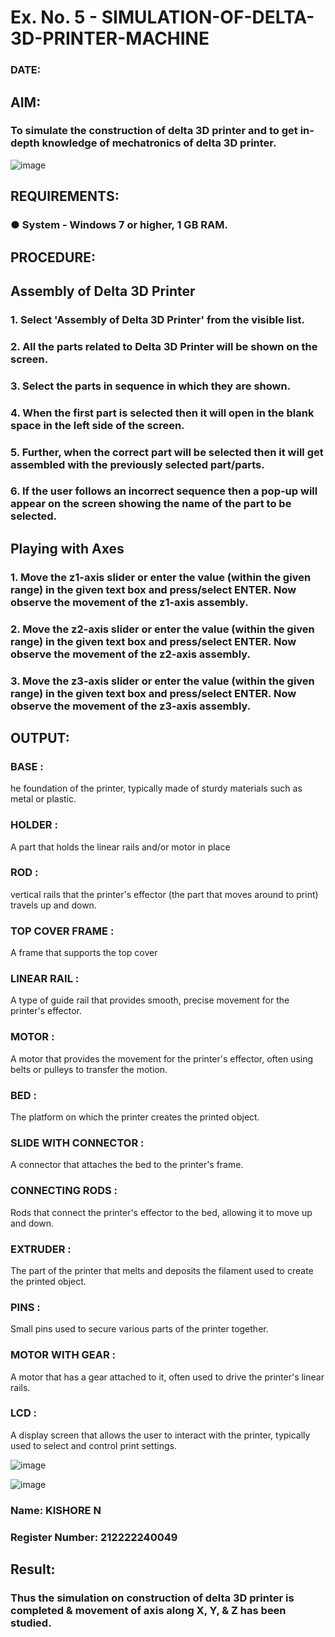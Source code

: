 # Ex. No. 5 - SIMULATION-OF-DELTA-3D-PRINTER-MACHINE

### DATE: 
## AIM:
### To simulate the construction of delta 3D printer and to get in-depth knowledge of mechatronics of delta 3D printer.

![image](https://github.com/Sellakumar1987/Ex.-No.-5---SIMULATION-OF-DELTA-3D-PRINTER-MACHINE/assets/113594316/c784471e-098f-456d-9c1b-e9f0ce56cc9b)

## REQUIREMENTS:
### ●	System - Windows 7 or higher, 1 GB RAM.

## PROCEDURE:

## Assembly of Delta 3D Printer
### 1.	Select 'Assembly of Delta 3D Printer' from the visible list.
### 2.	All the parts related to Delta 3D Printer will be shown on the screen.
### 3.	Select the parts in sequence in which they are shown.
### 4.	When the first part is selected then it will open in the blank space in the left side of the screen.
### 5.	Further, when the correct part will be selected then it will get assembled with the previously selected part/parts.
### 6.	If the user follows an incorrect sequence then a pop-up will appear on the screen showing the name of the part to be selected.

## Playing with Axes
### 1.	Move the z1-axis slider or enter the value (within the given range) in the given text box and press/select ENTER. Now observe the movement of the z1-axis assembly.
### 2.	Move the z2-axis slider or enter the value (within the given range) in the given text box and press/select ENTER. Now observe the movement of the z2-axis assembly.
### 3.	Move the z3-axis slider or enter the value (within the given range) in the given text box and press/select ENTER. Now observe the movement of the z3-axis assembly.

## OUTPUT:

### BASE :
he foundation of the printer, typically made of sturdy materials such as metal or plastic.

### HOLDER :
A part that holds the linear rails and/or motor in place

### ROD :
vertical rails that the printer's effector (the part that moves around to print) travels up and down.

### TOP COVER FRAME :
A frame that supports the top cover

### LINEAR RAIL :
A type of guide rail that provides smooth, precise movement for the printer's effector.

### MOTOR :
A motor that provides the movement for the printer's effector, often using belts or pulleys to transfer the motion.

### BED :
The platform on which the printer creates the printed object.

### SLIDE WITH CONNECTOR :
A connector that attaches the bed to the printer's frame.

### CONNECTING RODS :
Rods that connect the printer's effector to the bed, allowing it to move up and down.

### EXTRUDER :
The part of the printer that melts and deposits the filament used to create the printed object.

### PINS :
Small pins used to secure various parts of the printer together.

### MOTOR WITH GEAR :
A motor that has a gear attached to it, often used to drive the printer's linear rails.

### LCD :
A display screen that allows the user to interact with the printer, typically used to select and control print settings.

![image](https://github.com/Sellakumar1987/Ex.-No.-5---SIMULATION-OF-DELTA-3D-PRINTER-MACHINE/assets/113594316/10304caa-3e0f-4c4a-bd73-3cadb477a64b)

![image](https://github.com/Sellakumar1987/Ex.-No.-5---SIMULATION-OF-DELTA-3D-PRINTER-MACHINE/assets/113594316/1f3e6b6d-0724-41dc-b7d2-15516060d066)

### Name: KISHORE N
### Register Number: 212222240049

## Result: 
### Thus the simulation on construction of delta 3D printer is completed & movement of axis along X, Y, & Z has been studied.
